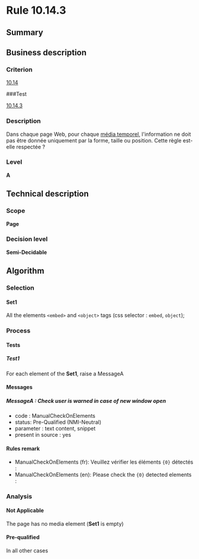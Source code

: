 # Rule 10.14.3

## Summary

## Business description

### Criterion

[10.14](http://references.modernisation.gouv.fr/rgaa/criteres.html#crit-10-14)

###Test

[10.14.3](http://references.modernisation.gouv.fr/rgaa/criteres.html#test-10-14-3)

### Description

Dans chaque page Web, pour chaque <a href="http://references.modernisation.gouv.fr/rgaa/glossaire.html#mdia-non-temporel">m&eacute;dia temporel</a>, l'information ne doit pas &ecirc;tre donn&eacute;e uniquement par la forme, taille ou position. Cette r&egrave;gle est-elle respect&eacute;e ?

### Level

**A**

## Technical description

### Scope

**Page**

### Decision level

**Semi-Decidable**

## Algorithm

### Selection

#### Set1

All the elements `<embed>` and `<object>` tags (css selector : `embed`, `object`);

### Process

#### Tests 

##### Test1

For each element of the **Set1**, raise a MessageA

#### Messages

##### MessageA : Check user is warned in case of new window open

-   code : ManualCheckOnElements
-   status: Pre-Qualified (NMI-Neutral)
-   parameter : text content, snippet
-   present in source : yes

#### Rules remark

 * ManualCheckOnElements (fr): Veuillez v&eacute;rifier les &eacute;l&eacute;ments <code>{0}</code> d&eacute;tect&eacute;s :
 * ManualCheckOnElements (en): Please check the <code>{0}</code> detected elements :

### Analysis

#### Not Applicable

The page has no media element (**Set1** is empty)

#### Pre-qualified

In all other cases
